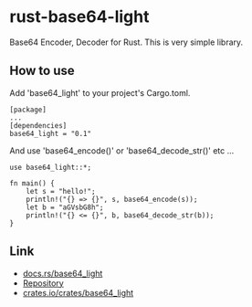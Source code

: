 # rust-base64-light

Base64 Encoder, Decoder for Rust.
This is very simple library.

## How to use

Add 'base64_light' to your project's Cargo.toml.

```
[package]
...
[dependencies]
base64_light = "0.1"
```

And use 'base64_encode()' or 'base64_decode_str()' etc ...

```
use base64_light::*;

fn main() {
    let s = "hello!";
    println!("{} => {}", s, base64_encode(s));
    let b = "aGVsbG8h";
    println!("{} <= {}", b, base64_decode_str(b));
}
```

## Link

- [docs.rs/base64_light](https://docs.rs/base64_light/)
- [Repository](https://github.com/kujirahand/rust-base64-light)
- [crates.io/crates/base64_light](https://crates.io/crates/base64_light)

